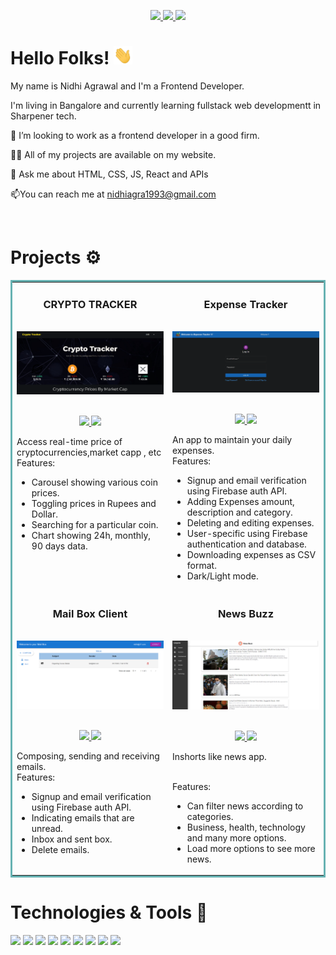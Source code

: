<p align="center">
  <a href="https://nidhi-agrawal.com/" target="_blank">
    <img src="https://img.shields.io/static/v1?label=|&message=WEBSITE&color=ff&style=plastic&logo=realm&logo-color=white"/>
  </a>
  <a href="https://www.linkedin.com/in/nidhi-agrawal-33a462126/" target="_blank">
    <img src="https://img.shields.io/static/v1?label=|&message=LINKED-IN&color=cdf998&style=plastic&logo=linkedin&logo-color=white"/>
  </a>
  <a href="https://drive.google.com/file/d/1jqTFuLwHIsPxVZgV79nKvUXVN587Aowt/view?usp=sharing" target="_blank" >
      <img src="https://img.shields.io/static/v1?label=|&message=RESUME&color=24555f&style=plastic&logo=react&logo-color=white"/>
  </a>
</p>

# Hello Folks! <img src="https://github.com/nidhi2793/Nidhi-Agrawal/blob/main/wave.gif?raw=true" width="30">

 <p align="left">My name is Nidhi Agrawal and I'm a Frontend Developer.
  
  I'm living in Bangalore and currently learning fullstack web developmentt in Sharpener tech.

</p>

<!-- 🌱 I’m currently learning React, NextJS -->

👯 I’m looking to work as a frontend developer in a good firm.

👨‍💻 All of my projects are available on my website.

👀 Ask me about HTML, CSS, JS, React and APIs

📫You can reach me at nidhiagra1993@gmail.com

<!-- ⚡ Fun fact  - I like Philosophy and Astronomy -->

<br>

# Projects ⚙️

<!-- <h1 align="center">Projects</h1> -->
<table bordercolor="#66b2b2" style="overflow: hidden;" >
  
  <tr>
    <td width="50%" valign="top">
      <h3 align="center">CRYPTO TRACKER</h3>
        <br />
        <a target="_blank" href="https://cryptotracker.nidhi-agrawal.com/">
            <img src="https://github.com/nidhi2793/Nidhi-Agrawal/blob/main/crypto-tracker.png?raw=true" width="100%" alt="Crypto tracker"/>
        </a>
        <br />
        <p align="center">
          <br>
  <a href="https://github.com/nidhi2793/Crypto-Tracker" target="_blank">
    <img src="https://img.shields.io/static/v1?label=|&message=REPO&color=f&style=plastic&logo=github&logo-color=white"/>
  </a>  
  <a href="https://cryptotracker.nidhi-agrawal.com/" target="_blank">
    <img src="https://img.shields.io/static/v1?label=|&message=WEBSITE&color=cdf998&style=plastic&logo=wordpress&logo-color=white"/>
  </a>
      </p>
        <p>
        Access real-time price of cryptocurrencies,market capp , etc
        <br/>
        Features:
        
  <ul>
<li>Carousel showing various coin prices. </li>
<li>Toggling prices in Rupees and Dollar.  </li>
<li>Searching for a particular coin. </li>
<li>Chart showing 24h, monthly, 90 days data. </li>
</ul>

</p>
    </td>
    <td width="50%" valign="top">
      <h3 align="center">Expense Tracker</h3>
        <br />
      <a target="_blank" href="https://expensetracker.nidhi-agrawal.com/">
            <img src="https://github.com/nidhi2793/Nidhi-Agrawal/blob/main/expense%20tacker.png?raw=true" width="100%"  alt="Expense Tracker"/>
        </a>
        <br />
        <p align="center">
   <br>
  <a href="https://github.com/nidhi2793/sharpener-expense-signup" target="_blank">
    <img src="https://img.shields.io/static/v1?label=|&message=REPO&color=f&style=plastic&logo=github&logo-color=white"/>
  </a> 
  <a href="https://expensetracker.nidhi-agrawal.com/" target="_blank">
    <img src="https://img.shields.io/static/v1?label=|&message=WEBSITE&color=cdf998&style=plastic&logo=wordpress&logo-color=white"/>
  </a>
      </p>
        <p>  An app to maintain your daily expenses.
        <br/>
        Features:
        
  <ul>
<li>Signup and email verification using Firebase auth API. </li>
<li>Adding Expenses amount, description and category.   </li>
<li>Deleting and editing expenses. </li>
<li> User-specific using Firebase authentication and database. </li>
<li>Downloading expenses as CSV format. </li>
<li>Dark/Light mode.</li>
</ul>
</p>
    </td>
  </tr>
  
  <tr>
    <td width="50%" valign="top">
      <h3 align="center">Mail Box Client</h3>
      <br />
        <a target="_blank" href="https://mail.nidhi-agrawal.com/">
          <img src="https://github.com/nidhi2793/Nidhi-Agrawal/blob/main/mailbox.png?raw=true" width="100%" alt="Mail Box"/>
        </a>
      <br />
        <p align="center">
          <br>
  <a href="https://github.com/nidhi2793/Mail-Box-Client" target="_blank">
    <img src="https://img.shields.io/static/v1?label=|&message=REPO&color=f&style=plastic&logo=github&logo-color=white"/>
  </a>
  <a href="https://mail.nidhi-agrawal.com/" target="_blank">
    <img src="https://img.shields.io/static/v1?label=|&message=WEBSITE&color=cdf998&style=plastic&logo=wordpress&logo-color=white"/>
  </a>
      </p>
        <p>
        Composing, sending and receiving emails.
        <br/>
        Features:

  <ul>
<li>Signup and email verification using Firebase auth API. </li>
<li>Indicating emails that are unread.  </li>
<li>Inbox and sent box. </li>
<li>Delete emails. </li>
</ul>
        </p>
    </td>
    <td width="50%" valign="top">
      <h3 align="center">News Buzz</h3>
        <br />
        <a target="_blank" href="https://newsbuzz.nidhi-agrawal.com/">
          <img src="https://github.com/nidhi2793/Nidhi-Agrawal/blob/main/news_buzz_thumb.png?raw=true" width="100%" alt="News Buzz"/>
        </a>
        <br />
        <p align="center">
          <br>
  <a href="https://github.com/nidhi2793/News-Buzz" target="_blank">
    <img src="https://img.shields.io/static/v1?label=|&message=REPO&color=f&style=plastic&logo=github&logo-color=white"/>
  </a>
  <a href="https://newsbuzz.nidhi-agrawal.com/" target="_blank">
    <img src="https://img.shields.io/static/v1?label=|&message=WEBSITE&color=cdf998&style=plastic&logo=wordpress&logo-color=white"/>
  </a>
      </p>
        <p>Inshorts like news app.</p>
    </br>
    Features:
     <ul>
<li>Can filter news according to categories. </li>
<li>Business, health, technology and many more options. </li>
<li>Load more options to see more news.</li>
</ul>
    </td>
  </tr>
</table>

# Technologies & Tools 🔧

<img src="https://img.icons8.com/color/48/000000/html-5--v1.png"/> <img src="https://img.icons8.com/color/48/000000/css3.png"/>  <img src="https://img.icons8.com/color/48/000000/javascript--v1.png"/> <img src="https://img.icons8.com/office/48/000000/react.png"/> 
<img src="https://img.icons8.com/color/48/000000/redux.png"/>
<img src="https://img.icons8.com/color/48/000000/bootstrap.png"/>
 <img src="https://img.icons8.com/color/48/000000/mongodb.png"/> <img src="https://img.icons8.com/color/48/000000/firebase.png"/> <img src="https://img.icons8.com/color/48/000000/npm.png"/>




<br>

[1.1]: http://i.imgur.com/tXSoThF.png "twitter icon with padding"
[2.1]: http://i.imgur.com/0o48UoR.png "github icon with padding"

<!-- icons without padding -->

[1.2]: http://i.imgur.com/wWzX9uB.png "twitter icon without padding"
[2.2]: http://i.imgur.com/9I6NRUm.png "github icon without padding"
[3.2]: https://raw.githubusercontent.com/MartinHeinz/MartinHeinz/master/linkedin-3-16.png "LinkedIn icon without padding"

<!-- links to your social media accounts -->

[2]: https://github.com/nidhi2793
[3]: https://www.linkedin.com/in/nidhi-agrawal-33a462126/

